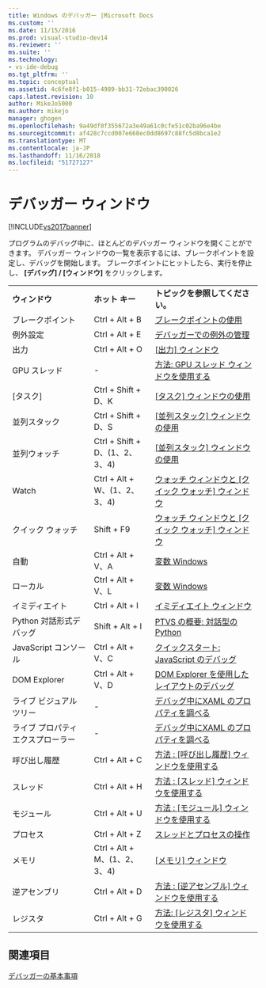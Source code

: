 ```yaml
---
title: Windows のデバッガー |Microsoft Docs
ms.custom: ''
ms.date: 11/15/2016
ms.prod: visual-studio-dev14
ms.reviewer: ''
ms.suite: ''
ms.technology:
- vs-ide-debug
ms.tgt_pltfrm: ''
ms.topic: conceptual
ms.assetid: 4c6fe8f1-b015-4989-bb31-72ebac390026
caps.latest.revision: 10
author: MikeJo5000
ms.author: mikejo
manager: ghogen
ms.openlocfilehash: 9a49df0f355672a3e49a61c0cfe51c02ba96e4be
ms.sourcegitcommit: af428c7ccd007e668ec0dd8697c88fc5d8bca1e2
ms.translationtype: MT
ms.contentlocale: ja-JP
ms.lasthandoff: 11/16/2018
ms.locfileid: "51727127"
---
```

# <a name="debugger-windows"></a>デバッガー ウィンドウ
[!INCLUDE[vs2017banner](../includes/vs2017banner.md)]

プログラムのデバッグ中に、ほとんどのデバッガー ウィンドウを開くことができます。 デバッガー ウィンドウの一覧を表示するには、ブレークポイントを設定し、デバッグを開始します。 ブレークポイントにヒットしたら、実行を停止し、 **[デバッグ] / [ウィンドウ]** をクリックします。  
  
||||  
|-|-|-|  
|**ウィンドウ**|**ホット キー**|**トピックを参照してください。**|  
|ブレークポイント|Ctrl + Alt + B|[ブレークポイントの使用](../debugger/using-breakpoints.md)|  
|例外設定|Ctrl + Alt + E|[デバッガーでの例外の管理](../debugger/managing-exceptions-with-the-debugger.md)|  
|出力|Ctrl + Alt + O|[[出力] ウィンドウ](../ide/reference/output-window.md)|  
|GPU スレッド|-|[方法: GPU スレッド ウィンドウを使用する](../debugger/how-to-use-the-gpu-threads-window.md)|  
|[タスク]|Ctrl + Shift + D、K|[[タスク] ウィンドウの使用](../debugger/using-the-tasks-window.md)|  
|並列スタック|Ctrl + Shift + D、S|[[並列スタック] ウィンドウの使用](../debugger/using-the-parallel-stacks-window.md)|  
|並列ウォッチ|Ctrl + Shift + D、(1、2、3、4)|[[並列スタック] ウィンドウの使用](../debugger/using-the-parallel-stacks-window.md)|  
|Watch|Ctrl + Alt + W、(1、2、3、4)|[ウォッチ ウィンドウと [クイック ウォッチ] ウィンドウ](../debugger/watch-and-quickwatch-windows.md)|  
|クイック ウォッチ|Shift + F9|[ウォッチ ウィンドウと [クイック ウォッチ] ウィンドウ](../debugger/watch-and-quickwatch-windows.md)|  
|自動|Ctrl + Alt + V、A|[変数 Windows](http://msdn.microsoft.com/library/ce0a67f6-2502-4b7a-ba45-cc32f8aeba3e)|  
|ローカル|Ctrl + Alt + V、L|[変数 Windows](http://msdn.microsoft.com/library/ce0a67f6-2502-4b7a-ba45-cc32f8aeba3e)|  
|イミディエイト|Ctrl + Alt + I|[イミディエイト ウィンドウ](../ide/reference/immediate-window.md)|  
|Python 対話形式デバッグ|Shift + Alt + I|[PTVS の概要: 対話型の Python](../python/getting-started-with-ptvs-interactive-python.md)|  
|JavaScript コンソール|Ctrl + Alt + V、C|[クイックスタート: JavaScript のデバッグ](../debugger/quickstart-debug-javascript-using-the-console.md)|  
|DOM Explorer|Ctrl + Alt + V、D|[DOM Explorer を使用したレイアウトのデバッグ](../debugger/debug-layout-using-dom-explorer.md)|  
|ライブ ビジュアル ツリー|-|[デバッグ中にXAML のプロパティを調べる](../debugger/inspect-xaml-properties-while-debugging.md)|  
|ライブ プロパティ エクスプローラー|-|[デバッグ中にXAML のプロパティを調べる](../debugger/inspect-xaml-properties-while-debugging.md)|  
|呼び出し履歴|Ctrl + Alt + C|[方法 : [呼び出し履歴] ウィンドウを使用する](../debugger/how-to-use-the-call-stack-window.md)|  
|スレッド|Ctrl + Alt + H|[方法 : [スレッド] ウィンドウを使用する](../debugger/how-to-use-the-threads-window.md)|  
|モジュール|Ctrl + Alt + U|[方法 : [モジュール] ウィンドウを使用する](../debugger/how-to-use-the-modules-window.md)|  
|プロセス|Ctrl + Alt + Z|[スレッドとプロセスの操作](../debugger/debug-threads-and-processes.md)|  
|メモリ|Ctrl + Alt + M、(1、2、3、4)|[[メモリ] ウィンドウ](../debugger/memory-windows.md)|  
|逆アセンブリ|Ctrl + Alt + D|[方法 : [逆アセンブル] ウィンドウを使用する](../debugger/how-to-use-the-disassembly-window.md)|  
|レジスタ|Ctrl + Alt + G|[方法: [レジスタ] ウィンドウを使用する](../debugger/how-to-use-the-registers-window.md)|  
  
## <a name="see-also"></a>関連項目  
 [デバッガーの基本事項](../debugger/debugger-basics.md)





